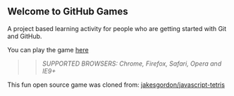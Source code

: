 ## Welcome to GitHub Games

A project based learning activity for people who are getting started with Git and GitHub.

You can play the game [here](https://Iterius.github.io/github-games/)

>> _*SUPPORTED BROWSERS*: Chrome, Firefox, Safari, Opera and IE9+_

This fun open source game was cloned from: [jakesgordon/javascript-tetris](https://github.com/jakesgordon/javascript-tetris)
